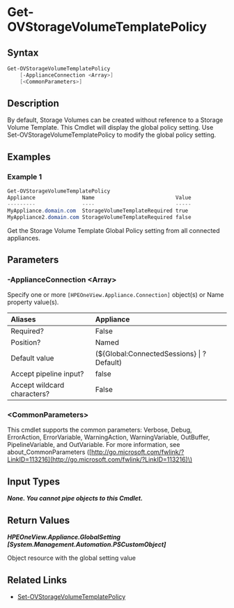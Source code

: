 ﻿---
description: Retrieve Storage Volume Template Global Policy.
---

# Get-OVStorageVolumeTemplatePolicy

## Syntax

```powershell
Get-OVStorageVolumeTemplatePolicy
    [-ApplianceConnection <Array>]
    [<CommonParameters>]
```

## Description

By default, Storage Volumes can be created without reference to a Storage Volume Template.  This Cmdlet will display the global policy setting.  Use Set-OVStorageVolumeTemplatePolicy to modify the global policy setting.

## Examples

###  Example 1 

```powershell
Get-OVStorageVolumeTemplatePolicy
Appliance               Name                          Value
---------               ----                          -----
MyAppliance.domain.com  StorageVolumeTemplateRequired true
MyAppliance2.domain.com StorageVolumeTemplateRequired false
```

Get the Storage Volume Template Global Policy setting from all connected appliances.

## Parameters

### -ApplianceConnection &lt;Array&gt;

Specify one or more `[HPEOneView.Appliance.Connection]` object(s) or Name property value(s).

| Aliases | Appliance |
| :--- | :--- |
| Required? | False |
| Position? | Named |
| Default value | (${Global:ConnectedSessions} &vert; ? Default) |
| Accept pipeline input? | false |
| Accept wildcard characters? | False |

### &lt;CommonParameters&gt;

This cmdlet supports the common parameters: Verbose, Debug, ErrorAction, ErrorVariable, WarningAction, WarningVariable, OutBuffer, PipelineVariable, and OutVariable. For more information, see about\_CommonParameters \([http://go.microsoft.com/fwlink/?LinkID=113216](http://go.microsoft.com/fwlink/?LinkID=113216)\)

## Input Types

_**None.  You cannot pipe objects to this Cmdlet.**_

## Return Values

_**HPEOneView.Appliance.GlobalSetting [System.Management.Automation.PSCustomObject]**_

Object resource with the global setting value

## Related Links

* [Set-OVStorageVolumeTemplatePolicy](set-ovstoragevolumetemplatepolicy.md)
